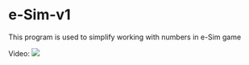 # e-Sim-v1

This program is used to simplify working with numbers in e-Sim game

Video:
[![](https://img.youtube.com/vi/obLcy592VtQ/0.jpg)](https://www.youtube.com/watch?v=obLcy592VtQ)

